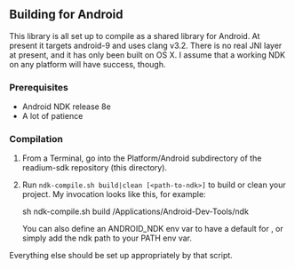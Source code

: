 ## Building for Android

This library is all set up to compile as a shared library for Android. At present it targets android-9 and uses clang v3.2. There is no real JNI layer at present, and it has only been built on OS X. I assume that a working NDK on any platform will have success, though.

### Prerequisites

* Android NDK release 8e
* A lot of patience

### Compilation

1. From a Terminal, go into the Platform/Android subdirectory of the readium-sdk repository (this directory).
2. Run `ndk-compile.sh build|clean [<path-to-ndk>]` to build or clean your project.
   My invocation looks like this, for example:

   sh ndk-compile.sh build /Applications/Android-Dev-Tools/ndk

   You can also define an ANDROID_NDK env var to have a default for <path-to-ndk>, or simply add the ndk path to your PATH env var.

Everything else should be set up appropriately by that script.
